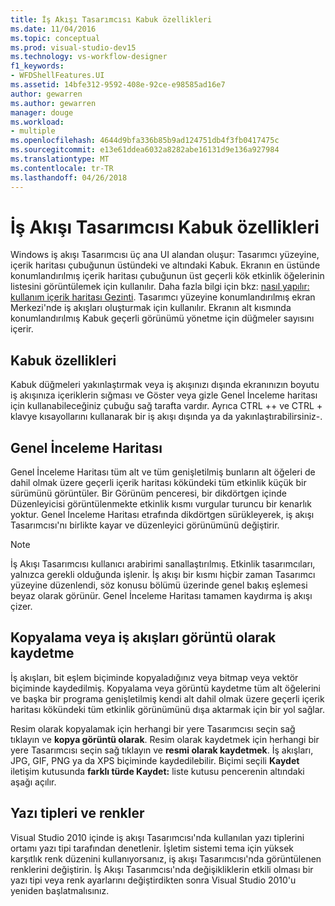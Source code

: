 ```yaml
---
title: İş Akışı Tasarımcısı Kabuk özellikleri
ms.date: 11/04/2016
ms.topic: conceptual
ms.prod: visual-studio-dev15
ms.technology: vs-workflow-designer
f1_keywords:
- WFDShellFeatures.UI
ms.assetid: 14bfe312-9592-408e-92ce-e98585ad16e7
author: gewarren
ms.author: gewarren
manager: douge
ms.workload:
- multiple
ms.openlocfilehash: 4644d9bfa336b85b9ad124751db4f3fb0417475c
ms.sourcegitcommit: e13e61ddea6032a8282abe16131d9e136a927984
ms.translationtype: MT
ms.contentlocale: tr-TR
ms.lasthandoff: 04/26/2018
---
```

# <a name="workflow-designer-shell-features"></a>İş Akışı Tasarımcısı Kabuk özellikleri

Windows iş akışı Tasarımcısı üç ana UI alandan oluşur: Tasarımcı yüzeyine, içerik haritası çubuğunun üstündeki ve altındaki Kabuk. Ekranın en üstünde konumlandırılmış içerik haritası çubuğunun üst geçerli kök etkinlik öğelerinin listesini görüntülemek için kullanılır. Daha fazla bilgi için bkz: [nasıl yapılır: kullanım içerik haritası Gezinti](../workflow-designer/how-to-use-breadcrumb-navigation.md). Tasarımcı yüzeyine konumlandırılmış ekran Merkezi'nde iş akışları oluşturmak için kullanılır. Ekranın alt kısmında konumlandırılmış Kabuk geçerli görünümü yönetme için düğmeler sayısını içerir.

## <a name="shell-features"></a>Kabuk özellikleri
 Kabuk düğmeleri yakınlaştırmak veya iş akışınızı dışında ekranınızın boyutu iş akışınıza içeriklerin sığması ve Göster veya gizle Genel İnceleme haritası için kullanabileceğiniz çubuğu sağ tarafta vardır. Ayrıca CTRL ++ ve CTRL + klavye kısayollarını kullanarak bir iş akışı dışında ya da yakınlaştırabilirsiniz-.

## <a name="overview-map"></a>Genel İnceleme Haritası
 Genel İnceleme Haritası tüm alt ve tüm genişletilmiş bunların alt öğeleri de dahil olmak üzere geçerli içerik haritası kökündeki tüm etkinlik küçük bir sürümünü görüntüler. Bir Görünüm penceresi, bir dikdörtgen içinde Düzenleyicisi görüntülenmekte etkinlik kısmı vurgular turuncu bir kenarlık yoktur. Genel İnceleme Haritası etrafında dikdörtgen sürükleyerek, iş akışı Tasarımcısı'nı birlikte kayar ve düzenleyici görünümünü değiştirir.

> [!NOTE]
> İş Akışı Tasarımcısı kullanıcı arabirimi sanallaştırılmış. Etkinlik tasarımcıları, yalnızca gerekli olduğunda işlenir. İş akışı bir kısmı hiçbir zaman Tasarımcı yüzeyine düzenlendi, söz konusu bölümü üzerinde genel bakış eşlemesi beyaz olarak görünür. Genel İnceleme Haritası tamamen kaydırma iş akışı çizer.

## <a name="copying-or-saving-workflows-as-images"></a>Kopyalama veya iş akışları görüntü olarak kaydetme
 İş akışları, bit eşlem biçiminde kopyaladığınız veya bitmap veya vektör biçiminde kaydedilmiş. Kopyalama veya görüntü kaydetme tüm alt öğelerini ve başka bir programa genişletilmiş kendi alt dahil olmak üzere geçerli içerik haritası kökündeki tüm etkinlik görünümünü dışa aktarmak için bir yol sağlar.

 Resim olarak kopyalamak için herhangi bir yere Tasarımcısı seçin sağ tıklayın ve **kopya görüntü olarak**. Resim olarak kaydetmek için herhangi bir yere Tasarımcısı seçin sağ tıklayın ve **resmi olarak kaydetmek**. İş akışları, JPG, GIF, PNG ya da XPS biçiminde kaydedilebilir. Biçimi seçili **Kaydet** iletişim kutusunda **farklı türde Kaydet:** liste kutusu pencerenin altındaki aşağı açılır.

## <a name="fonts-and-colors"></a>Yazı tipleri ve renkler

Visual Studio 2010 içinde iş akışı Tasarımcısı'nda kullanılan yazı tiplerini ortamı yazı tipi tarafından denetlenir. İşletim sistemi tema için yüksek karşıtlık renk düzenini kullanıyorsanız, iş akışı Tasarımcısı'nda görüntülenen renklerini değiştirin. İş Akışı Tasarımcısı'nda değişikliklerin etkili olması bir yazı tipi veya renk ayarlarını değiştirdikten sonra Visual Studio 2010'u yeniden başlatmalısınız.